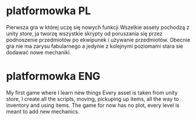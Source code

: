 # platformowka PL
Pierwsza gra w której uczę się nowych funkcji
Wszelkie assety pochodzą z unity store, ja tworzę wszystkie skrypty od poruszania się przez podnoszenie przedmiotów po ekwipunek i używanie przedmiotów. Obecnie gra nie ma zarysu fabularnego a jedynie z kolejnymi poziomami stara sie dodawać nowe mechaniki.

# platformowka ENG
My first game where I learn new things
Every asset is taken from unity store, I create all the scripts, moving, pickuping up items, all the way to inventory and using items. The game for now has no plot, every level is meant to add new mechanics.
